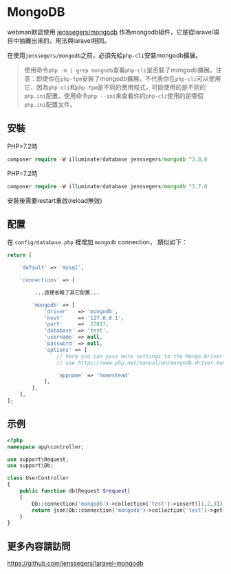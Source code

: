 # MongoDB

webman默認使用 [jenssegers/mongodb](https://github.com/jenssegers/laravel-mongodb) 作為mongodb組件，它是從laravel項目中抽離出來的，用法與laravel相同。

在使用`jenssegers/mongodb`之前，必須先給`php-cli`安裝mongodb擴展。

> 使用命令`php -m | grep mongodb`查看`php-cli`是否裝了mongodb擴展。注意：即使你在`php-fpm`安裝了mongodb擴展，不代表你在`php-cli`可以使用它，因為`php-cli`和`php-fpm`是不同的應用程式，可能使用的是不同的`php.ini`配置。使用命令`php --ini`來查看你的`php-cli`使用的是哪個`php.ini`配置文件。

## 安裝

PHP>7.2時
```php
composer require -W illuminate/database jenssegers/mongodb ^3.8.0
```
PHP=7.2時
```php
composer require -W illuminate/database jenssegers/mongodb ^3.7.0
```

安裝後需要restart重啟(reload無效)

## 配置
在 `config/database.php` 裡增加 `mongodb` connection， 類似如下：
```php
return [

    'default' => 'mysql',

    'connections' => [

         ...這裡省略了其它配置...

        'mongodb' => [
            'driver'   => 'mongodb',
            'host'     => '127.0.0.1',
            'port'     =>  27017,
            'database' => 'test',
            'username' => null,
            'password' => null,
            'options' => [
                // here you can pass more settings to the Mongo Driver Manager
                // see https://www.php.net/manual/en/mongodb-driver-manager.construct.php under "Uri Options" for a list of complete parameters that you can use

                'appname' => 'homestead'
            ],
        ],
    ],
];
```

## 示例
```php
<?php
namespace app\controller;

use support\Request;
use support\Db;

class UserController
{
    public function db(Request $request)
    {
        Db::connection('mongodb')->collection('test')->insert([1,2,3]);
        return json(Db::connection('mongodb')->collection('test')->get());
    }
}
```

## 更多內容請訪問

https://github.com/jenssegers/laravel-mongodb